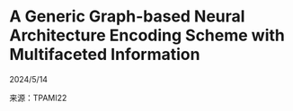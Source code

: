 # A Generic Graph-based Neural Architecture  Encoding Scheme with Multifaceted Information  

2024/5/14  

来源：TPAMI22  